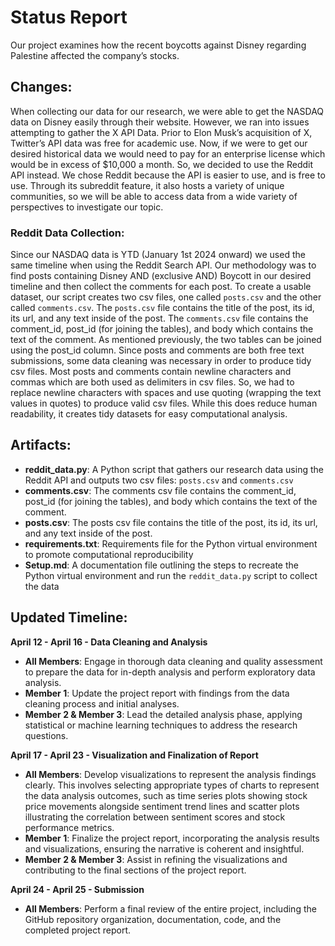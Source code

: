 # Status Report

Our project examines how the recent boycotts against Disney regarding Palestine affected the company’s stocks.

## Changes:

When collecting our data for our research, we were able to get the NASDAQ data on Disney easily through their website. However, we ran into issues attempting to gather the X API Data. Prior to Elon Musk’s acquisition of X, Twitter’s API data was free for academic use. Now, if we were to get our desired historical data we would need to pay for an enterprise license which would be in excess of $10,000 a month. So, we decided to use the Reddit API instead. We chose Reddit because the API is easier to use, and is free to use. Through its subreddit feature, it also hosts a variety of unique communities, so we will be able to access data from a wide variety of perspectives to investigate our topic.

### Reddit Data Collection:

Since our NASDAQ data is YTD (January 1st 2024 onward) we used the same timeline when using the Reddit Search API. Our methodology was to find posts containing Disney AND (exclusive AND) Boycott in our desired timeline and then collect the comments for each post. To create a usable dataset, our script creates two csv files, one called `posts.csv` and the other called `comments.csv`. The `posts.csv` file contains the title of the post, its id, its url, and any text inside of the post. The `comments.csv` file contains the comment_id, post_id (for joining the tables), and body which contains the text of the comment. As mentioned previously, the two tables can be joined using the post_id column.
Since posts and comments are both free text submissions, some data cleaning was necessary in order to produce tidy csv files. Most posts and comments contain newline characters and commas which are both used as delimiters in csv files. So, we had to replace newline characters with spaces and use quoting (wrapping the text values in quotes) to produce valid csv files. While this does reduce human readability, it creates tidy datasets for easy computational analysis.

## Artifacts:

- **reddit_data.py**: A Python script that gathers our research data using the Reddit API and outputs two csv files: `posts.csv` and `comments.csv`
- **comments.csv**: The comments csv file contains the comment_id, post_id (for joining the tables), and body which contains the text of the comment.
- **posts.csv**: The posts csv file contains the title of the post, its id, its url, and any text inside of the post.
- **requirements.txt**: Requirements file for the Python virtual environment to promote computational reproducibility
- **Setup.md**: A documentation file outlining the steps to recreate the Python virtual environment and run the `reddit_data.py` script to collect the data

## Updated Timeline:

**April 12 - April 16 - Data Cleaning and Analysis**
- **All Members**: Engage in thorough data cleaning and quality assessment to prepare the data for in-depth analysis and perform exploratory data analysis.
- **Member 1**: Update the project report with findings from the data cleaning process and initial analyses.
- **Member 2 & Member 3**: Lead the detailed analysis phase, applying statistical or machine learning techniques to address the research questions.

**April 17 - April 23 - Visualization and Finalization of Report**
- **All Members**: Develop visualizations to represent the analysis findings clearly. This involves selecting appropriate types of charts to represent the data analysis outcomes, such as time series plots showing stock price movements alongside sentiment trend lines and scatter plots illustrating the correlation between sentiment scores and stock performance metrics.
- **Member 1**: Finalize the project report, incorporating the analysis results and visualizations, ensuring the narrative is coherent and insightful.
- **Member 2 & Member 3**: Assist in refining the visualizations and contributing to the final sections of the project report.

**April 24 - April 25 - Submission**
- **All Members**: Perform a final review of the entire project, including the GitHub repository organization, documentation, code, and the completed project report.